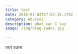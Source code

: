 ```yaml
---
title: test
date: 2018-01-03T17:07:15.178Z
category: Advices
description: what can I say
image: /img/blog-index.jpg

---
```

not sure
